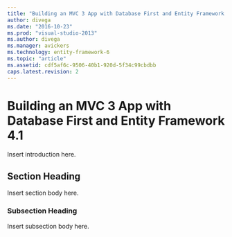 ```yaml
---
title: "Building an MVC 3 App with Database First and Entity Framework 4.11 | Microsoft Docs"
author: divega
ms.date: "2016-10-23"
ms.prod: "visual-studio-2013"
ms.author: divega
ms.manager: avickers
ms.technology: entity-framework-6
ms.topic: "article"
ms.assetid: cdf5af6c-9506-40b1-920d-5f34c99cbdbb
caps.latest.revision: 2
---
```

# Building an MVC 3 App with Database First and Entity Framework 4.1
Insert introduction here.  
  
## Section Heading  
 Insert section body here.  
  
### Subsection Heading  
 Insert subsection body here.